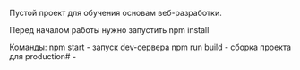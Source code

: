Пустой проект для обучения основам веб-разработки.

Перед началом работы нужно запустить npm install

Команды:
npm start - запуск dev-сервера
npm run build - сборка проекта для production# -
